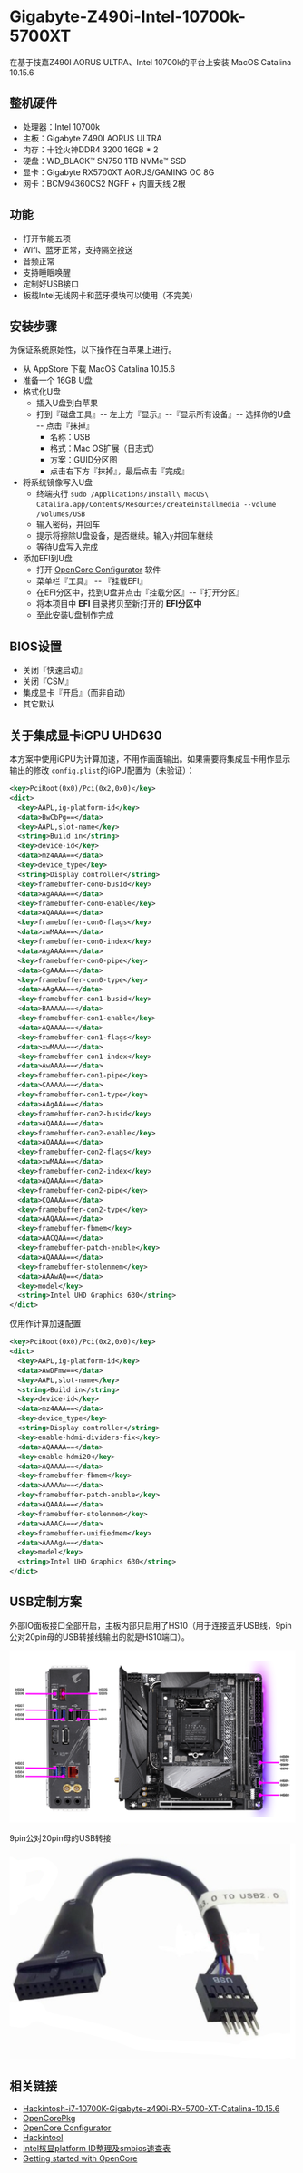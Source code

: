 # Gigabyte-Z490i-Intel-10700k-5700XT

在基于技嘉Z490I AORUS ULTRA、Intel 10700k的平台上安装 MacOS Catalina 10.15.6

## 整机硬件

- 处理器：Intel 10700k
- 主板：Gigabyte Z490I AORUS ULTRA
- 内存：十铨火神DDR4 3200 16GB * 2
- 硬盘：WD_BLACK™ SN750 1TB NVMe™ SSD
- 显卡：Gigabyte RX5700XT AORUS/GAMING OC 8G
- 网卡：BCM94360CS2 NGFF + 内置天线 2根

## 功能

- 打开节能五项
- Wifi、蓝牙正常，支持隔空投送
- 音频正常
- 支持睡眠唤醒
- 定制好USB接口
- 板载Intel无线网卡和蓝牙模块可以使用（不完美）

## 安装步骤

为保证系统原始性，以下操作在白苹果上进行。

- 从 AppStore 下载 MacOS Catalina 10.15.6
- 准备一个 16GB U盘
- 格式化U盘
  - 插入U盘到白苹果
  - 打到『磁盘工具』-- 左上方『显示』--『显示所有设备』-- 选择你的U盘 -- 点击『抹掉』
    - 名称：USB
    - 格式：Mac OS扩展（日志式）
    - 方案：GUID分区图
    - 点击右下方『抹掉』，最后点击『完成』
- 将系统镜像写入U盘
  - 终端执行 `sudo /Applications/Install\ macOS\ Catalina.app/Contents/Resources/createinstallmedia --volume /Volumes/USB`
  - 输入密码，并回车
  - 提示将擦除U盘设备，是否继续。输入`y`并回车继续
  - 等待U盘写入完成
- 添加EFI到U盘
  - 打开 [OpenCore Configurator](https://mackie100projects.altervista.org/) 软件
  - 菜单栏『工具』 -- 『挂载EFI』
  - 在EFI分区中，找到U盘并点击『挂载分区』--『打开分区』
  - 将本项目中 **EFI** 目录拷贝至新打开的 **EFI分区中**
  - 至此安装U盘制作完成

## BIOS设置

- 关闭『快速启动』
- 关闭『CSM』
- 集成显卡『开启』（而非自动）
- 其它默认 


## 关于集成显卡iGPU UHD630

本方案中使用iGPU为计算加速，不用作画面输出。如果需要将集成显卡用作显示输出的修改 `config.plist`的iGPU配置为（未验证）：

```xml
<key>PciRoot(0x0)/Pci(0x2,0x0)</key>
<dict>
  <key>AAPL,ig-platform-id</key>
  <data>BwCbPg==</data>
  <key>AAPL,slot-name</key>
  <string>Build in</string>
  <key>device-id</key>
  <data>mz4AAA==</data>
  <key>device_type</key>
  <string>Display controller</string>
  <key>framebuffer-con0-busid</key>
  <data>AgAAAA==</data>
  <key>framebuffer-con0-enable</key>
  <data>AQAAAA==</data>
  <key>framebuffer-con0-flags</key>
  <data>xwMAAA==</data>
  <key>framebuffer-con0-index</key>
  <data>AgAAAA==</data>
  <key>framebuffer-con0-pipe</key>
  <data>CgAAAA==</data>
  <key>framebuffer-con0-type</key>
  <data>AAgAAA==</data>
  <key>framebuffer-con1-busid</key>
  <data>BAAAAA==</data>
  <key>framebuffer-con1-enable</key>
  <data>AQAAAA==</data>
  <key>framebuffer-con1-flags</key>
  <data>xwMAAA==</data>
  <key>framebuffer-con1-index</key>
  <data>AwAAAA==</data>
  <key>framebuffer-con1-pipe</key>
  <data>CAAAAA==</data>
  <key>framebuffer-con1-type</key>
  <data>AAgAAA==</data>
  <key>framebuffer-con2-busid</key>
  <data>AQAAAA==</data>
  <key>framebuffer-con2-enable</key>
  <data>AQAAAA==</data>
  <key>framebuffer-con2-flags</key>
  <data>xwMAAA==</data>
  <key>framebuffer-con2-index</key>
  <data>AQAAAA==</data>
  <key>framebuffer-con2-pipe</key>
  <data>CQAAAA==</data>
  <key>framebuffer-con2-type</key>
  <data>AAQAAA==</data>
  <key>framebuffer-fbmem</key>
  <data>AACQAA==</data>
  <key>framebuffer-patch-enable</key>
  <data>AQAAAA==</data>
  <key>framebuffer-stolenmem</key>
  <data>AAAwAQ==</data>
  <key>model</key>
  <string>Intel UHD Graphics 630</string>
</dict>
```

仅用作计算加速配置

```xml
<key>PciRoot(0x0)/Pci(0x2,0x0)</key>
<dict>
  <key>AAPL,ig-platform-id</key>
  <data>AwDFmw==</data>
  <key>AAPL,slot-name</key>
  <string>Build in</string>
  <key>device-id</key>
  <data>mz4AAA==</data>
  <key>device_type</key>
  <string>Display controller</string>
  <key>enable-hdmi-dividers-fix</key>
  <data>AQAAAA==</data>
  <key>enable-hdmi20</key>
  <data>AQAAAA==</data>
  <key>framebuffer-fbmem</key>
  <data>AAAAAw==</data>
  <key>framebuffer-patch-enable</key>
  <data>AQAAAA==</data>
  <key>framebuffer-stolenmem</key>
  <data>AAAACA==</data>
  <key>framebuffer-unifiedmem</key>
  <data>AAAAgA==</data>
  <key>model</key>
  <string>Intel UHD Graphics 630</string>
</dict>
```


## USB定制方案

外部IO面板接口全部开启，主板内部只启用了HS10（用于连接蓝牙USB线，9pin公对20pin母的USB转接线输出的就是HS10端口）。

![USB定制示意图](./docs/Z490i.png)

9pin公对20pin母的USB转接
![9pin公对20pin母的USB转接](./docs/USB.png)


## 相关链接

- [Hackintosh-i7-10700K-Gigabyte-z490i-RX-5700-XT-Catalina-10.15.6](https://github.com/itendtostare/Hackintosh-i7-10700K-Gigabyte-z490i-RX-5700-XT-Catalina-10.15.6)
- [OpenCorePkg](https://github.com/acidanthera/OpenCorePkg)
- [OpenCore Configurator](https://mackie100projects.altervista.org/)
- [Hackintool](https://github.com/headkaze/Hackintool)
- [Intel核显platform ID整理及smbios速查表](https://blog.daliansky.net/Intel-core-display-platformID-finishing.html)
- [Getting started with OpenCore](https://dortania.github.io/OpenCore-Install-Guide/prerequisites.html)